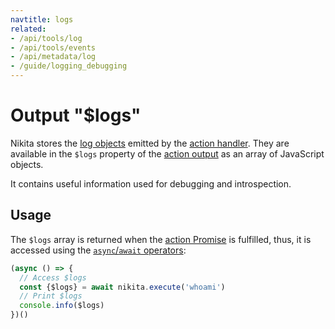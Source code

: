 ```yaml
---
navtitle: logs
related:
- /api/tools/log
- /api/tools/events
- /api/metadata/log
- /guide/logging_debugging
---
```


# Output "$logs"

Nikita stores the [log objects](/current/api/tools/log) emitted by the [action handler](/current/api/handler). They are available in the `$logs` property of the [action output](/current/api/output) as an array of JavaScript objects.

It contains useful information used for debugging and introspection.

## Usage

The `$logs` array is returned when the [action Promise](/current/guide/promise) is fulfilled, thus, it is accessed using the [`async`/`await` operators](https://nodejs.dev/learn/modern-asynchronous-javascript-with-async-and-await):

```js
(async () => {
  // Access $logs
  const {$logs} = await nikita.execute('whoami')
  // Print $logs
  console.info($logs)
})()
```
